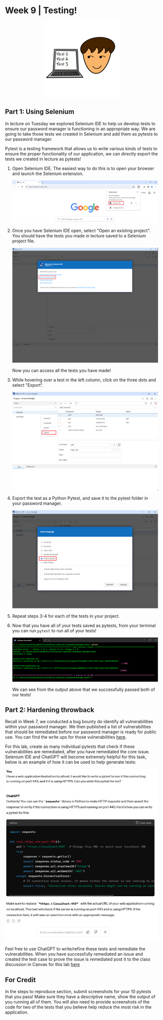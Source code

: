 # Week 9 | Testing!
<p align="center">
  <img src="lab-writeup-imgs/test_gif.GIF" width="50%" height="auto"/>
</p>



## Part 1: Using Selenium

In lecture on Tuesday we explored Selenium IDE to help us develop tests to ensure our password manager is functioning in an appropriate way. We are going to take those tests we created in Selenium and add them as pytests to our password manager.

Pytest is a testing framework that allows us to write various kinds of tests to ensure the proper functionality of our application, we can directly export the tests we created in lecture as pytests!

1. Open Selenium IDE.
    The easiest way to do this is to open your browser and launch the Selenium extension.

    ![Selenium extension](/lab-writeup-imgs/selenium_extension.png)

2. Once you have Selenium IDE open, select "Open an existing project".
    You should have the tests you made in lecture saved to a Selenium project file.

    ![Selenium new window](/lab-writeup-imgs/selenium_new_window.png)

    Now you can access all the tests you have made!

3. While hovering over a test in the left column, click on the three dots and select "Export".

    ![Selecting Export](/lab-writeup-imgs/export_test.png)

4. Export the test as a Python Pytest, and save it to the pytest folder in your password manager.

    ![Python Pytest](/lab-writeup-imgs/python_pytest.png)

5. Repeat steps 3-4 for each of the tests in your project.

6. Now that you have all of your tests saved as pytests, from your terminal you can run `pytest` to run all of your tests!

    ![Pytest Output](/lab-writeup-imgs/pytest_output.png)

    We can see from the output above that we successfully passed both of our tests!
## Part 2: Hardening throwback 

Recall in Week 7, we conducted a bug bounty do identify all vulnerabilities within your password manager. We then published a list of vulnerabilities that should be remediated before our password manager is ready for public use. You can find the write ups for those vulnerabilities [here](https://docs.google.com/document/d/11lBZPO0Pl9skm-CzkK3M5SgIcDPqJ1xpl1LYYN5yRSU/edit#heading=h.13t0jlh0xw7p).

For this lab, create as many individual pytests that check if these vulnerabilities are remediated, after you have remediated the core issue. Selenium IDE and ChatGPT will become extremely helpful for this task, below is an example of how it can be used to help generate tests:

![ChatGPT](/lab-writeup-imgs/chatgpt_ftw.png)

Feel free to use ChatGPT to write/refine these tests and remediate the vulnerabilities.  When you have successfully remediated an issue and created the test case to prove the issue is remediated post it to the class discussion in Canvas for this lab [here](https://canvas.uw.edu/courses/1697011/discussion_topics/8757553)

## For Credit

In the steps to reproduce section, submit screenshots for your 10 pytests that you pass! Make sure they have a descriptive name, show the output of you running all of them.  You will also need to provide screenshots of the code for two of the tests that you believe help reduce the most risk in the application. 